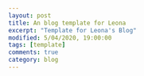 ```yaml
---
layout: post
title: An blog template for Leona
excerpt: "Template for Leona's Blog"
modified: 5/04/2020, 19:00:00
tags: [template]
comments: true
category: blog
---
```


